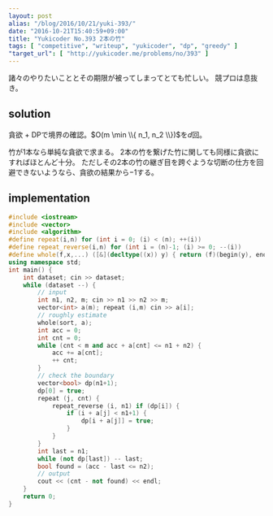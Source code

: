 ```yaml
---
layout: post
alias: "/blog/2016/10/21/yuki-393/"
date: "2016-10-21T15:40:59+09:00"
title: "Yukicoder No.393 2本の竹"
tags: [ "competitive", "writeup", "yukicoder", "dp", "greedy" ]
"target_url": [ "http://yukicoder.me/problems/no/393" ]
---
```


諸々のやりたいこととその期限が被ってしまってとても忙しい。
競プロは息抜き。

## solution

貪欲 + DPで境界の確認。$O(m \min \\{ n_1, n_2 \\})$を$d$回。

竹が$1$本なら単純な貪欲で求まる。
$2$本の竹を繋げた竹に関しても同様に貪欲にすればほとんど十分。
ただしその$2$本の竹の継ぎ目を跨ぐような切断の仕方を回避できないようなら、貪欲の結果から$-1$する。

## implementation

``` c++
#include <iostream>
#include <vector>
#include <algorithm>
#define repeat(i,n) for (int i = 0; (i) < (n); ++(i))
#define repeat_reverse(i,n) for (int i = (n)-1; (i) >= 0; --(i))
#define whole(f,x,...) ([&](decltype((x)) y) { return (f)(begin(y), end(y), ## __VA_ARGS__); })(x)
using namespace std;
int main() {
    int dataset; cin >> dataset;
    while (dataset --) {
        // input
        int n1, n2, m; cin >> n1 >> n2 >> m;
        vector<int> a(m); repeat (i,m) cin >> a[i];
        // roughly estimate
        whole(sort, a);
        int acc = 0;
        int cnt = 0;
        while (cnt < m and acc + a[cnt] <= n1 + n2) {
            acc += a[cnt];
            ++ cnt;
        }
        // check the boundary
        vector<bool> dp(n1+1);
        dp[0] = true;
        repeat (j, cnt) {
            repeat_reverse (i, n1) if (dp[i]) {
                if (i + a[j] < n1+1) {
                    dp[i + a[j]] = true;
                }
            }
        }
        int last = n1;
        while (not dp[last]) -- last;
        bool found = (acc - last <= n2);
        // output
        cout << (cnt - not found) << endl;
    }
    return 0;
}
```
